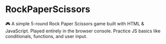 # RockPaperScissors
🎮 A simple 5-round Rock Paper Scissors game built with HTML &amp; JavaScript. Played entirely in the browser console. Practice JS basics like conditionals, functions, and user input.
